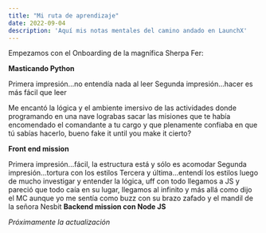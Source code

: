```yaml
---
title: "Mi ruta de aprendizaje"
date: 2022-09-04
description: 'Aquí mis notas mentales del camino andado en LaunchX'
---
```


Empezamos con el Onboarding de la magnífica Sherpa Fer:

**Masticando Python**

Primera impresión...no entendía nada al leer
Segunda impresión...hacer es más fácil que leer

Me encantó la lógica y el ambiente imersivo de las actividades donde programando en una nave lograbas sacar las misiones que te había encomendado el comandante a tu cargo y que plenamente confiaba en que tú sabías hacerlo, bueno fake it until you make it cierto?

**Front end mission**

Primera impresión...fácil, la estructura está y sólo es acomodar
Segunda impresión...tortura con los estilos
Tercera y última...entendí los estilos luego de mucho investigar y entender la lógica, uff con todo llegamos a JS y pareció que todo caía en su lugar, llegamos al infinito y más allá como dijo el MC aunque yo me sentía como buzz con su brazo zafado y el mandil de la señora Nesbit
**Backend mission con Node JS**

*Próximamente la actualización*
